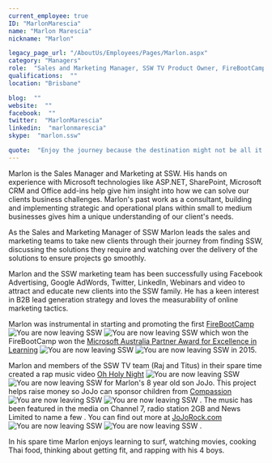```yaml
---
current_employee: true
ID: "MarlonMarescia"
name: "Marlon Marescia"
nickname: "Marlon"

legacy_page_url: "/AboutUs/Employees/Pages/Marlon.aspx"
category: "Managers"
role:  "Sales and Marketing Manager, SSW TV Product Owner, FireBootCamp Program Manager"
qualifications:  ""
location: "Brisbane"

blog:  ""
website:  ""
facebook:  ""
twitter:  "MarlonMarescia"
linkedin:  "marlonmarescia"
skype:  "marlon.ssw"

quote:  "Enjoy the journey because the destination might not be all it's cracked up to be."
---
```


Marlon is the Sales Manager and Marketing at SSW. His hands on experience with Microsoft technologies like ASP.NET, SharePoint, Microsoft CRM and Office add-ins help give him insight into how we can solve our clients business challenges. Marlon's past work as a consultant, building and implementing strategic and operational plans within small to medium businesses gives him a unique understanding of our client's needs.

As the Sales and Marketing Manager of SSW Marlon leads the sales and marketing teams to take new clients through their journey from finding SSW, discussing the solutions they require and watching over the delivery of the solutions to ensure projects go smoothly.

Marlon and the SSW marketing team has been successfully using Facebook Advertising, Google AdWords, Twitter, LinkedIn, Webinars and video to attract and educate new clients into the SSW family. He has a keen interest in B2B lead generation strategy and loves the measurability of online marketing tactics.

Marlon was instrumental in starting and promoting the first [FireBootCamp ](http://www.firebootcamp.com/) ![](/Style%20Library/SSW/CoreImages/external.gif "You are now leaving SSW") 
 ![](/Style%20Library/SSW/CoreImages/external.gif "You are now leaving SSW") 
which won the FireBootCamp won the [Microsoft Australia Partner Award for Excellence in Learning](http://firebootcamp.com/firebootcamp-won-the-microsoft-australia-partner-award-for-excellence-in-learning/award-for-excellence-in-learning) ![](/Style%20Library/SSW/CoreImages/external.gif "You are now leaving SSW") 
 ![](/Style%20Library/SSW/CoreImages/external.gif "You are now leaving SSW") 
 in 2015.

Marlon and members of the SSW TV team (Raj and Titus) in their spare time created a rap music video [Oh Holy Night](http://www.jojorock.com/oh-holy-night/) ![](/Style%20Library/SSW/CoreImages/external.gif "You are now leaving SSW") 
 ![](/Style%20Library/SSW/CoreImages/external.gif "You are now leaving SSW") 
 for Marlon's 8 year old son JoJo. This project helps raise money so JoJo can sponsor children from [Compassion](http://compassion.com.au/) ![](/Style%20Library/SSW/CoreImages/external.gif "You are now leaving SSW") 
 ![](/Style%20Library/SSW/CoreImages/external.gif "You are now leaving SSW") 
. The music has been featured in the media on Channel 7, radio station 2GB and News Limited to name a few . You can find out more at [JoJoRock.com](http://jojorock.com/) ![](/Style%20Library/SSW/CoreImages/external.gif "You are now leaving SSW") 
 ![](/Style%20Library/SSW/CoreImages/external.gif "You are now leaving SSW") 
.

In his spare time Marlon enjoys learning to surf, watching movies, cooking Thai food, thinking about getting fit, and rapping with his 4 boys.